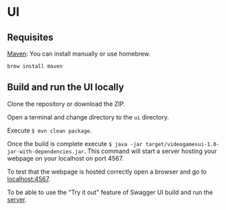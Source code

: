 # UI

## Requisites 

[Maven](https://maven.apache.org/): You can install manually or use homebrew. 
```
brew install maven
```

## Build and run the UI locally
Clone the repository or download the ZIP. 

Open a terminal and change directory to the `ui` directory. 

Execute `$ mvn clean package`. 

Once the build is complete execute `$ java -jar target/videogamesui-1.0-jar-with-dependencies.jar`. This command will start a server hosting your webpage on your localhost on port 4567.

To test that the webpage is hosted correctly open a browser and go to [localhost:4567](http://localhost:4567). 

To be able to use the "Try it out" feature of Swagger UI build and run the [server](../server/).
